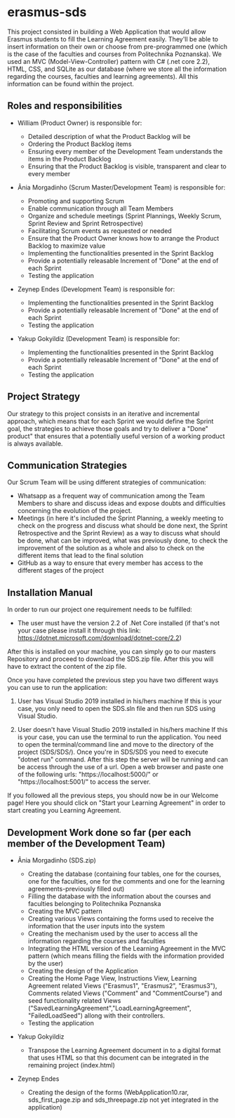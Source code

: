 # erasmus-sds
This project consisted in building a Web Application that would allow Erasmus students to fill the Learning Agreement easily. 
They'll be able to insert information on their own or choose from pre-programmed one (which is the case of the faculties and courses from Politechnika Poznanska).
We used an MVC (Model-View-Controller) pattern with C# (.net core 2.2), HTML, CSS, and SQLite as our database (where we store all the information regarding the courses, faculties and learning agreements).
All this information can be found within the project.

## Roles and responsibilities
- William (Product Owner) is responsible for:
  - Detailed description of what the Product Backlog will be 
  - Ordering the Product Backlog items
  - Ensuring every member of the Development Team understands the items in the Product Backlog
  - Ensuring that the Product Backlog is visible, transparent and clear to every member
  
- Ânia Morgadinho (Scrum Master/Development Team) is responsible for:
  - Promoting and supporting Scrum 
  - Enable communication through all Team Members
  - Organize and schedule meetings (Sprint Plannings, Weekly Scrum, Sprint Review and Sprint Retrospective)
  - Facilitating Scrum events as requested or needed
  - Ensure that the Product Owner knows how to arrange the Product Backlog to maximize value
  - Implementing the functionalities presented in the Sprint Backlog
  - Provide a potentially releasable Increment of "Done" at the end of each Sprint
  - Testing the application

- Zeynep Endes (Development Team) is responsible for:
  - Implementing the functionalities presented in the Sprint Backlog
  - Provide a potentially releasable Increment of "Done" at the end of each Sprint
  - Testing the application
  
- Yakup Gokyildiz (Development Team) is responsible for:
  - Implementing the functionalities presented in the Sprint Backlog
  - Provide a potentially releasable Increment of "Done" at the end of each Sprint 
  - Testing the application

## Project Strategy 
Our strategy to this project consists in an iterative and incremental approach, which means that for each Sprint we would define the Sprint goal, the strategies to achieve those goals and try to deliver a "Done" product" that ensures that a potentially useful version of a working product is always available.

## Communication Strategies
Our Scrum Team will be using different strategies of communication:
  - Whatsapp as a frequent way of communication among the Team Members to share and discuss ideas and expose doubts and difficulties concerning the evolution of the project.
  - Meetings (in here it's included the Sprint Planning, a weekly meeting to check on the progress and discuss what should be done next, the Sprint Retrospective and the Sprint Review) as a way to discuss what should be done, what can be improved, what was previously done, to check the improvement of the solution as a whole and also to check on the different items that lead to the final solution
  - GitHub as a way to ensure that every member has access to the different stages of the project

## Installation Manual
In order to run our project one requirement needs to be fulfilled:
  - The user must have the version 2.2 of .Net Core installed (if that's not your case please install it through this link: https://dotnet.microsoft.com/download/dotnet-core/2.2)

After this is installed on your machine, you can simply go to our masters Repository and proceed to download the SDS.zip file. After this you will have to extract the content of the zip file.

Once you have completed the previous step you have two different ways you can use to run the application:
  1. User has Visual Studio 2019 installed in his/hers machine
    If this is your case, you only need to open the SDS.sln file and then run SDS using Visual Studio.
    
  2. User doesn't have Visual Studio 2019 installed in his/hers machine
    If this is your case, you can use the terminal to run the application. 
    You need to open the terminal/command line and move to the directory of the project (SDS/SDS/). 
    Once you're in SDS/SDS you need to execute "dotnet run" command. After this step the server will be running and can be access through the use of a url.
    Open a web browser and paste one of the following urls: "https://localhost:5000/" or "https://localhost:5001/" to access the server.
    
If you followed all the previous steps, you should now be in our Welcome page! 
Here you should click on "Start your Learning Agreement" in order to start creating you Learning Agreement.
    

## Development Work done so far (per each member of the Development Team)
- Ânia Morgadinho  (SDS.zip)
  - Creating the database (containing four tables, one for the courses, one for the faculties, one for the comments and one for the learning agreements-previously filled out)
  - Filling the database with the information about the courses and faculties belonging to Politechnika Poznanska
  - Creating the MVC pattern 
  - Creating various Views containing the forms used to receive the information that the user inputs into the system 
  - Creating the mechanism used by the user to access all the information regarding the courses and faculties
  - Integrating the HTML version of the Learning Agreement in the MVC pattern (which means filling the fields with the information provided by the user)
  - Creating the design of the Application 
  - Creating the Home Page View, Instructions View, Learning Agreement related Views ("Erasmus1", "Erasmus2", "Erasmus3"), Comments related Views ("Comment" and "CommentCourse") and seed functionality related Views ("SavedLearningAgreement","LoadLearningAgreement", "FailedLoadSeed") allong with their controllers.
  - Testing the application

- Yakup Gokyildiz
  - Transpose the Learning Agreement document in to a digital format that uses HTML so that this document can be integrated in the remaining project (index.html)

- Zeynep Endes
  - Creating the design of the forms (WebApplication10.rar, sds_first_page.zip and sds_threepage.zip not yet integrated in the application)

